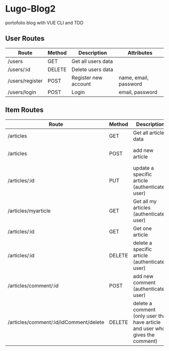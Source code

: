 # Lugo-Blog2

portofolio blog with VUE CLI and TDD

## User Routes

| Route           | Method | Description          | Attributes            |
| --------------- | ------ | -------------------- | --------------------- |
| /users          | GET    | Get all users data   |                       |
| /users/:id      | DELETE | Delete users data    |                       |
| /users/register | POST   | Register new account | name, email, password |
| /users/login    | POST   | Login                | email, password       |

## Item Routes

| Route                                  | Method | Description                                                                   | Attributes                                          |
| -------------------------------------- | ------ | ----------------------------------------------------------------------------- | --------------------------------------------------- |
| /articles                              | GET    | Get all articles data                                                         |                                                     |
| /articles                              | POST   | add new article                                                               | title, description, image                           |
| /articles/:id                          | PUT    | update a specific article (authenticated user)                                | title, description, image, and id article on params |
| /articles/myarticle                    | GET    | Get all my articles (authenticated user)                                      |                                                     |
| /articles/:id                          | GET    | Get one article                                                               | id article on params                                |
| /articles/:id                          | DELETE | delete a specific article (authenticated user)                                | id article on params                                |
| /articles/comment/:id                  | POST   | add new comment (authenticated user)                                          | id article on params                                |
| /articles/comment/:id/idComment/delete | DELETE | delete a comment (only user that have article and user who gives the comment) | id article on params, idComment on params                                |
